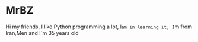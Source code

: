 # MrBZ
Hi my friends, I like Python programming a lot, I`am in learning it, I`m from Iran,Men and I`m 35 years old 

